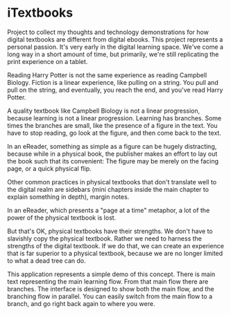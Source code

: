 # iTextbooks

Project to collect my thoughts and technology demonstrations for how digital textbooks are different from digital ebooks. This project represents a personal passion. It's very early in the digital learning space. We've come a long way in a short amount of time, but primarily, we're still replicating the print experience on a tablet. 

Reading Harry Potter is not the same experience as reading Campbell Biology. Fiction is a linear experience, like pulling on a string. You pull and pull on the string, and eventually, you reach the end, and you've read Harry Potter. 

A quality textbook like Campbell Biology is not a linear progression, because learning is not a linear progression. Learning has branches. Some times the branches are small, like the presence of a figure in the text. You have to stop reading, go look at the figure, and then come back to the text. 

In an eReader, something as simple as a figure can be hugely distracting, because while in a physical book, the publisher makes an effort to lay out the book such that its convenient: The figure may be merely on the facing page, or a quick physical flip. 

Other common practices in physical textbooks that don't translate well to the digital realm are sidebars (mini chapters inside the main chapter to explain something in depth), margin notes. 

In an eReader, which presents a "page at a time" metaphor, a lot of the power of the physical textbook is lost. 

But that's OK, physical textbooks have their strengths. We don't have to slavishly copy the physical textbook. Rather we need to harness the strengths of the digital textbook. If we do that, we can create an experience that is far superior to a physical textbook, because we are no longer limited to what a dead tree can do. 

This application represents a simple demo of this concept. There is main text representing the main learning flow. From that main flow there are branches. The interface is designed to show both the main flow, and the branching flow in parallel. You can easily switch from the main flow to a branch, and go right back again to where you were. 
